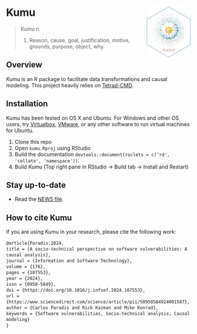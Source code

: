 # Kumu <a href="https://github.com/sailuh/kaiaulu"><img src="man/figures/logo.png" align="right" height="140" /></a>

> Kumu
> n.
> 1. Reason, cause, goal, justification, motive, grounds, purpose, object, why. 

## Overview

Kumu is an R package to facilitate data transformations and causal modeling. This project heavily relies on [Tetrad-CMD](https://github.com/cmu-phil/tetrad).

## Installation 

Kumu has been tested on OS X and Ubuntu. For Windows and other OS users, try [Virtualbox](https://www.virtualbox.org/),
[VMware](https://www.vmware.com/), or any other software to run virtual machines for Ubuntu. 


 1. Clone this repo 
 2. Open `kumu.Rproj` using RStudio
 4. Build the documentation `devtools::document(roclets = c('rd', 'collate', 'namespace'))`.
 5. Build Kumu (Top right pane in RStudio -> Build tab -> Install and Restart)


## Stay up-to-date

 * Read the [NEWS file](https://github.com/sailuh/kumu/blob/master/NEWS.md).
 
## How to cite Kumu 

If you are using Kumu in your research, please cite the following work: 

```
@article{Paradis:2024,
title = {A socio-technical perspective on software vulnerabilities: A causal analysis},
journal = {Information and Software Technology},
volume = {176},
pages = {107553},
year = {2024},
issn = {0950-5849},
doi = {https://doi.org/10.1016/j.infsof.2024.107553},
url = {https://www.sciencedirect.com/science/article/pii/S0950584924001587},
author = {Carlos Paradis and Rick Kazman and Mike Konrad},
keywords = {Software vulnerabilities, Socio-technical analysis, Causal modeling}
}
```
